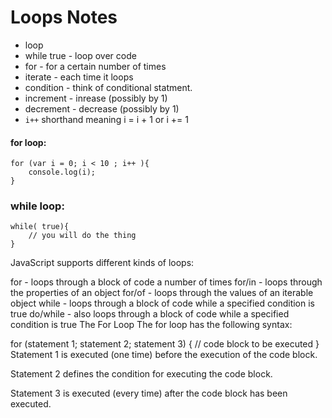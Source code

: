# Loops Notes

- loop
- while true - loop over code
- for - for a certain number of times
- iterate - each time it loops
- condition - think of conditional statment. 
- increment - inrease (possibly by 1)
- decrement - decrease (possibly by 1)
- `i++` shorthand meaning i = i + 1 or i += 1


#### for loop:
```
for (var i = 0; i < 10 ; i++ ){
    console.log(i);
}
```

### while loop:
```
while( true){
    // you will do the thing
}
```


JavaScript supports different kinds of loops:

for - loops through a block of code a number of times
for/in - loops through the properties of an object
for/of - loops through the values of an iterable object
while - loops through a block of code while a specified condition is true
do/while - also loops through a block of code while a specified condition is true
The For Loop
The for loop has the following syntax:

for (statement 1; statement 2; statement 3) {
  // code block to be executed
}
Statement 1 is executed (one time) before the execution of the code block.

Statement 2 defines the condition for executing the code block.

Statement 3 is executed (every time) after the code block has been executed.